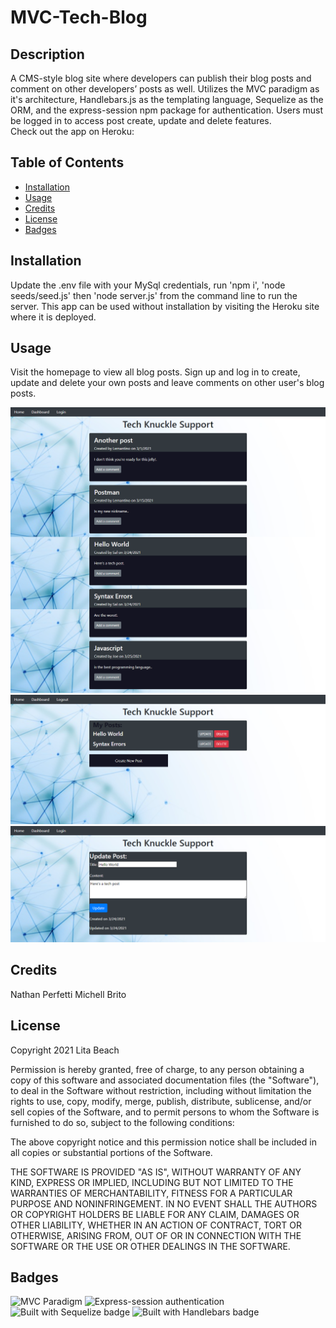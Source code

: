 # MVC-Tech-Blog

## Description 

A CMS-style blog site where developers can publish their blog posts and comment on other developers’ posts as well. Utilizes the MVC paradigm as it's architecture, Handlebars.js as the templating language, Sequelize as the ORM, and the express-session npm package for authentication. Users must be logged in to access post create, update and delete features.<br>
Check out the app on Heroku:


## Table of Contents

* [Installation](#installation)
* [Usage](#usage)
* [Credits](#credits)
* [License](#license)
* [Badges](#badges)


## Installation

Update the .env file with your MySql credentials, run 'npm i', 'node seeds/seed.js' then 'node server.js' from the command line to run the server. This app can be used without installation by visiting the Heroku site where it is deployed.


## Usage 

Visit the homepage to view all blog posts. Sign up and log in to create, update and delete your own posts and leave comments on other user's blog posts.

![screenshot of homepage](public/images/homepage.png)
![screenshot of dashboard](public/images/dashboard.png)
![screenshot of upadate](public/images/update.png)


## Credits

Nathan Perfetti
Michell Brito


## License

Copyright 2021 Lita Beach

Permission is hereby granted, free of charge, to any person obtaining a copy of this software and associated documentation files (the "Software"), to deal in the Software without restriction, including without limitation the rights to use, copy, modify, merge, publish, distribute, sublicense, and/or sell copies of the Software, and to permit persons to whom the Software is furnished to do so, subject to the following conditions:

The above copyright notice and this permission notice shall be included in all copies or substantial portions of the Software.

THE SOFTWARE IS PROVIDED "AS IS", WITHOUT WARRANTY OF ANY KIND, EXPRESS OR IMPLIED, INCLUDING BUT NOT LIMITED TO THE WARRANTIES OF MERCHANTABILITY, FITNESS FOR A PARTICULAR PURPOSE AND NONINFRINGEMENT. IN NO EVENT SHALL THE AUTHORS OR COPYRIGHT HOLDERS BE LIABLE FOR ANY CLAIM, DAMAGES OR OTHER LIABILITY, WHETHER IN AN ACTION OF CONTRACT, TORT OR OTHERWISE, ARISING FROM, OUT OF OR IN CONNECTION WITH THE SOFTWARE OR THE USE OR OTHER DEALINGS IN THE SOFTWARE.

## Badges

![MVC Paradigm](https://img.shields.io/badge/MVC-Paradigm-yellow) 
![Express-session authentication](https://img.shields.io/badge/Express_Session-Authentication-red) 
![Built with Sequelize badge](https://img.shields.io/badge/Built_with-Sequelize-blue) 
![Built with Handlebars badge](https://img.shields.io/badge/Built_with-Handlebars-green) 